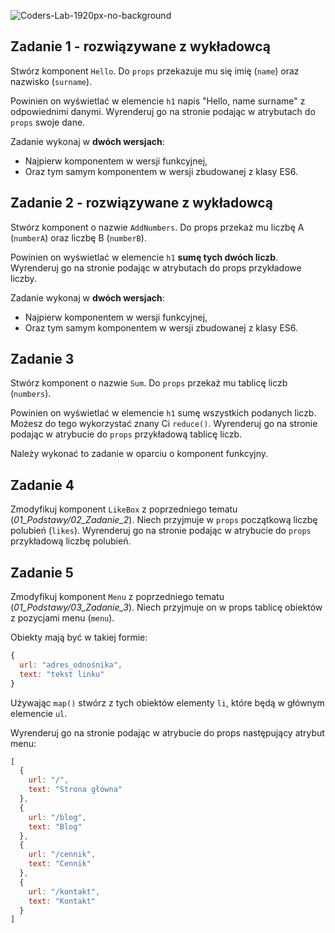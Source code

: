 ![Coders-Lab-1920px-no-background](https://user-images.githubusercontent.com/152855/73064373-5ed69780-3ea1-11ea-8a71-3d370a5e7dd8.png)


## Zadanie 1 - rozwiązywane z wykładowcą

Stwórz komponent `Hello`. Do `props` przekazuje mu się imię (`name`) oraz nazwisko (`surname`).

Powinien on wyświetlać w elemencie `h1` napis "Hello, name surname" z odpowiednimi danymi. Wyrenderuj go na stronie podając w atrybutach do `props` swoje dane.

Zadanie wykonaj w **dwóch wersjach**:
- Najpierw komponentem w wersji funkcyjnej,
- Oraz tym samym komponentem w wersji zbudowanej z klasy ES6.


## Zadanie 2 - rozwiązywane z wykładowcą

Stwórz komponent o nazwie `AddNumbers`. Do props przekaż mu liczbę A (`numberA`) oraz liczbę B (`numberB`).

Powinien on wyświetlać w elemencie `h1` **sumę tych dwóch liczb**. Wyrenderuj go na stronie podając w atrybutach do props przykładowe liczby.

Zadanie wykonaj w **dwóch wersjach**:

- Najpierw komponentem w wersji funkcyjnej,
- Oraz tym samym komponentem w wersji zbudowanej z klasy ES6.


## Zadanie 3

Stwórz komponent o nazwie `Sum`. Do `props` przekaż mu tablicę liczb (`numbers`).

Powinien on wyświetlać w elemencie `h1` sumę wszystkich podanych liczb. Możesz do tego wykorzystać znany Ci `reduce()`. Wyrenderuj go na stronie podając w atrybucie do `props` przykładową tablicę liczb.

Należy wykonać to zadanie w oparciu o komponent funkcyjny.


## Zadanie 4

Zmodyfikuj komponent `LikeBox` z poprzedniego tematu (*01_Podstawy/02_Zadanie_2*). Niech przyjmuje w `props` początkową liczbę polubień (`likes`). Wyrenderuj go na stronie podając w atrybucie do `props` przykładową liczbę polubień.


## Zadanie 5

Zmodyfikuj komponent `Menu` z poprzedniego tematu (*01_Podstawy/03_Zadanie_3*). Niech przyjmuje on w props tablicę obiektów z pozycjami menu (`menu`).

Obiekty mają być w takiej formie:
```js
{
  url: "adres_odnośnika",
  text: "tekst linku"
}
```

Używając `map()` stwórz z tych obiektów elementy `li`, które będą w głównym elemencie `ul`.

Wyrenderuj go na stronie podając w atrybucie do props następujący atrybut menu:
```js
[
  {
    url: "/",
    text: "Strona główna"
  },
  {
    url: "/blog",
    text: "Blog"
  },
  {
    url: "/cennik",
    text: "Cennik"
  },
  {
    url: "/kontakt",
    text: "Kontakt"
  }
]
```
